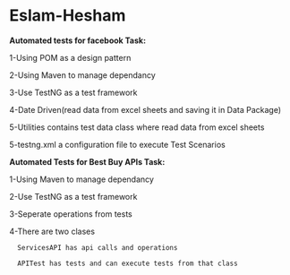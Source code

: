 # Eslam-Hesham
**Automated tests for facebook Task:**

1-Using POM as a design pattern

2-Using Maven to manage dependancy

3-Use TestNG as a test framework

4-Date Driven(read data from excel sheets and saving it in Data Package)

5-Utilities contains test data class where read data from excel sheets

5-testng.xml a configuration file to execute Test Scenarios

**Automated Tests for Best Buy APIs Task:**

1-Using Maven to manage dependancy

2-Use TestNG as a test framework  

3-Seperate operations from tests 

4-There are two clases

      ServicesAPI has api calls and operations
  
      APITest has tests and can execute tests from that class
  

